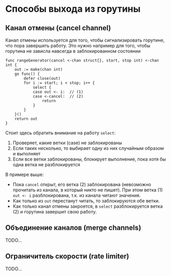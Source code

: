 # Способы выхода из горутины

## Канал отмены (cancel channel)

Канал отмены используется для того, чтобы сигнализировать горутине, что пора завершить работу. Это нужно например для того, чтобы горутина не зависла навсегда в заблокированном состоянии

```
func rangeGenerator(cancel <-chan struct{}, start, stop int) <-chan int {
	out := make(chan int)
	go func() {
		defer close(out)
		for i := start; i < stop; i++ {
			select {
			case out <- i:  // (1)
			case <-cancel:  // (2)
				return
			}
		}
	}()
	return out
}
```

Стоит здесь обратить внимание на работу `select`:

1. Проверяет, какие ветки (case) не заблокированы
2. Если таких несколько, то выбирает одну из них случайным образом и выполняет
3. Если все ветки заблокированы, блокирует выполнение, пока хотя бы одна ветка не разблокируется

В примере выше:
- Пока `cancel` открыт, его ветка (2) заблокирована (невозможно прочитать из канала, в который никто не пишет). При этом ветка (1) `out <- i` разблокирована, т.к. из канала читают значения.
- Как только из `out` перестанут читать, то заблокируются обе ветки.
- Как только канал отмены закроется, в `select` разблокируется ветка (2) и горутина завершит свою работу.

## Объединение каналов (merge channels)

TODO...

## Ограничитель скорости (rate limiter)

TODO...
